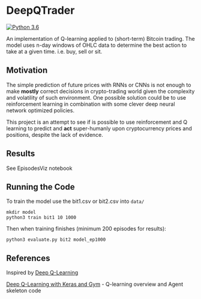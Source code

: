 # DeepQTrader

[![Python 3.6](https://img.shields.io/badge/python-3.6-blue.svg)](https://www.python.org/downloads/release/python-360/)

An implementation of Q-learning applied to (short-term) Bitcoin trading. The model uses n-day windows of OHLC data to determine the best action to take at a given time. i.e. buy, sell or sit.

## Motivation
The simple prediction of future prices with RNNs or CNNs is not enough to make **mostly** correct decisions in crypto-trading world given the complexity and volatility of such environment. One possible solution could be to use reinforcement learning in combination with some clever deep neural network optimized policies.

This project is an attempt to see if is possible to use reinforcement and Q learning to predict and **act** super-humanly upon   cryptocurrency prices and positions, despite the lack of evidence.

## Results

See EpisodesViz notebook

## Running the Code

To train the model use the bit1.csv or bit2.csv into `data/`
```
mkdir model
python3 train bit1 10 1000
```

Then when training finishes (minimum 200 episodes for results):
```
python3 evaluate.py bit2 model_ep1000
```

## References
Inspired by [Deep Q-Learning](https://github.com/edwardhdlu/q-trader)

[Deep Q-Learning with Keras and Gym](https://keon.io/deep-q-learning/) - Q-learning overview and Agent skeleton code
